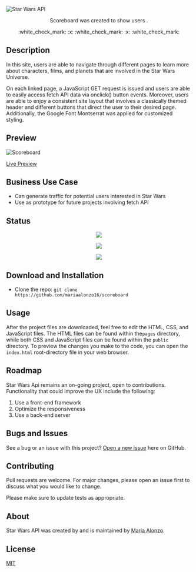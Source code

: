 ![Star Wars API]()

<p align="center">Scoreboard was created to show users .</p>

<p align="center"> :white_check_mark: :x: :white_check_mark: :x: :white_check_mark:</p>

## Description

In this site, users are able to navigate through different pages to learn more about characters, films, and planets that are involved in the Star Wars Universe. 

On each linked page, a JavaScript GET request is issued and users are able to easily access fetch API data via onclick() button events. Moreover, users are able to enjoy a consistent site layout that involves a classically themed header and different buttons that direct the user to their desired page. Additionally, the Google Font Montserrat was applied for customized styling.


## Preview

![Scoreboard]()

[Live Preview]()

## Business Use Case

- Can generate traffic for potential users interested in Star Wars
- Use as prototype for future projects involving fetch API

## Status

<p align="center"> <img src="https://img.shields.io/tokei/lines/github/mariaalonzo16/scoreboard" /> </p>

<p align="center"> <img src="https://img.shields.io/github/languages/count/mariaalonzo16/scoreboard" /> </p>

<p align="center"> <img src="https://img.shields.io/github/repo-size/mariaalonzo16/scoreboard" /> </p>

## Download and Installation

- Clone the repo: `git clone https://github.com/mariaalonzo16/scoreboard`

## Usage

After the project files are downloaded, feel free to edit the HTML, CSS, and JavaScript files. The HTML files can be found within the`pages` directory, while both CSS and JavaScript files can be found within the `public` directory. To preview the changes you make to the code, you can open the `index.html` root-directory file in your web browser.

## Roadmap

 Star Wars Api remains an on-going project, open to contributions.  Functionality that could improve the UX include the following:

1) Use a front-end framework
2) Optimize the responsiveness
3) Use a back-end server

## Bugs and Issues

See a bug or an issue with this project? [Open a new issue](https://github.com/mariaalonzo16/star-wars-api/issues) here on GitHub.

## Contributing
Pull requests are welcome. For major changes, please open an issue first to discuss what you would like to change.

Please make sure to update tests as appropriate.

## About

Star Wars API was created by and is maintained by [Maria Alonzo](https://www.linkedin.com/in/maria-alonzo-177282127/).

## License
[MIT](https://choosealicense.com/licenses/mit/)
